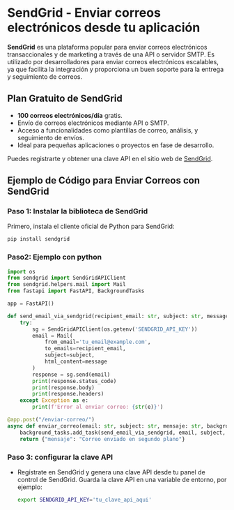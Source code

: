 
# SendGrid - Enviar correos electrónicos desde tu aplicación

**SendGrid** es una plataforma popular para enviar correos electrónicos transaccionales y de marketing a través de una API o servidor SMTP. Es utilizado por desarrolladores para enviar correos electrónicos escalables, ya que facilita la integración y proporciona un buen soporte para la entrega y seguimiento de correos.

## Plan Gratuito de SendGrid

- **100 correos electrónicos/día** gratis.
- Envío de correos electrónicos mediante API o SMTP.
- Acceso a funcionalidades como plantillas de correo, análisis, y seguimiento de envíos.
- Ideal para pequeñas aplicaciones o proyectos en fase de desarrollo.

Puedes registrarte y obtener una clave API en el sitio web de [SendGrid](https://sendgrid.com/free/).

## Ejemplo de Código para Enviar Correos con SendGrid

### Paso 1: Instalar la biblioteca de SendGrid

Primero, instala el cliente oficial de Python para SendGrid:

```bash
pip install sendgrid
```

### Paso2: Ejemplo con python

```python
import os
from sendgrid import SendGridAPIClient
from sendgrid.helpers.mail import Mail
from fastapi import FastAPI, BackgroundTasks

app = FastAPI()

def send_email_via_sendgrid(recipient_email: str, subject: str, message: str):
    try:
        sg = SendGridAPIClient(os.getenv('SENDGRID_API_KEY'))
        email = Mail(
            from_email='tu_email@example.com',
            to_emails=recipient_email,
            subject=subject,
            html_content=message
        )
        response = sg.send(email)
        print(response.status_code)
        print(response.body)
        print(response.headers)
    except Exception as e:
        print(f'Error al enviar correo: {str(e)}')

@app.post("/enviar-correo/")
async def enviar_correo(email: str, subject: str, mensaje: str, background_tasks: BackgroundTasks):
    background_tasks.add_task(send_email_via_sendgrid, email, subject, mensaje)
    return {"mensaje": "Correo enviado en segundo plano"}
```

### Paso 3: configurar la clave API
- Regístrate en SendGrid y genera una clave API desde tu panel de control de SendGrid.
Guarda la clave API en una variable de entorno, por ejemplo:
    ```bash
    export SENDGRID_API_KEY='tu_clave_api_aqui'
    ````